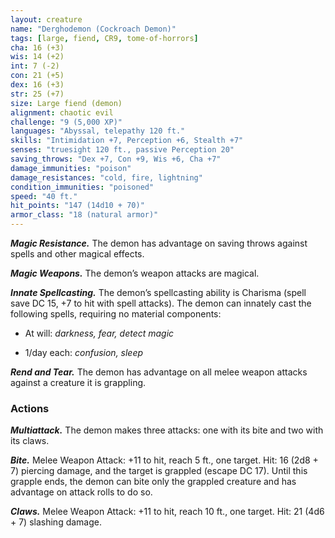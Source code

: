 ```yaml
---
layout: creature
name: "Derghodemon (Cockroach Demon)"
tags: [large, fiend, CR9, tome-of-horrors]
cha: 16 (+3)
wis: 14 (+2)
int: 7 (-2)
con: 21 (+5)
dex: 16 (+3)
str: 25 (+7)
size: Large fiend (demon)
alignment: chaotic evil
challenge: "9 (5,000 XP)"
languages: "Abyssal, telepathy 120 ft."
skills: "Intimidation +7, Perception +6, Stealth +7"
senses: "truesight 120 ft., passive Perception 20"
saving_throws: "Dex +7, Con +9, Wis +6, Cha +7"
damage_immunities: "poison"
damage_resistances: "cold, fire, lightning"
condition_immunities: "poisoned"
speed: "40 ft."
hit_points: "147 (14d10 + 70)"
armor_class: "18 (natural armor)"
---
```


***Magic Resistance.*** The demon has advantage on saving throws against
spells and other magical effects.

***Magic Weapons.*** The demon’s weapon attacks are magical.

***Innate Spellcasting.*** The demon’s spellcasting ability is Charisma
(spell save DC 15, +7 to hit with spell attacks). The demon can innately
cast the following spells, requiring no material components:

* At will: <i>darkness, fear, detect magic</i>

* 1/day each: <i>confusion, sleep</i>

***Rend and Tear.*** The demon has advantage on all melee weapon attacks
against a creature it is grappling.

### Actions

***Multiattack.*** The demon makes three attacks: one with its bite and two
with its claws.

***Bite.*** Melee Weapon Attack: +11 to hit, reach 5 ft., one target. Hit: 16 (2d8 + 7) piercing damage, and the target is grappled (escape DC 17).
Until this grapple ends, the demon can bite only the grappled creature and
has advantage on attack rolls to do so.

***Claws.*** Melee Weapon Attack: +11 to hit, reach 10 ft., one target. Hit: 21 (4d6 + 7) slashing damage.
